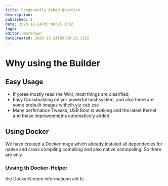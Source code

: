 ```yaml
---
title: Freqeuently Asked Question
description: 
published: 1
date: 2020-12-24T05:08:25.133Z
tags: 
editor: markdown
dateCreated: 2020-12-24T05:08:25.133Z
---
```


# Why using the Builder 

## Easy Usage
- If yoree mostly read rhe Wiki, most things are clearified,
- Easy Crossbuilding on yor powerful host system, and also there are some prebuilt images withcih yiz cab zse
- Many oerfirnabce Tweaks, USB Boot is wotking and the latest Kernel and these improveemetns automaticcly added

## Using Docker

We have created a Dockerimage which already instaled all dependecies for native and cross compiling compiling and also native comopolingl So there are only 

### Ussing th Docker-Helper

the DockerNireem informationn aht tc